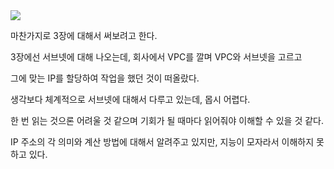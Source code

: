 <img src="https://github.com/monthly-cs/2024-01-network/assets/105256335/99a530b1-bd50-473f-a0c0-b68b2d459af2">

마찬가지로 3장에 대해서 써보려고 한다.

3장에선 서브넷에 대해 나오는데, 회사에서 VPC를 깔며 VPC와 서브넷을 고르고

그에 맞는 IP를 할당하여 작업을 했던 것이 떠올랐다.

생각보다 체계적으로 서브넷에 대해서 다루고 있는데, 몹시 어렵다.

한 번 읽는 것으론 어려울 것 같으며 기회가 될 때마다 읽어줘야 이해할 수 있을 것 같다.

IP 주소의 각 의미와 계산 방법에 대해서 알려주고 있지만, 지능이 모자라서 이해하지 못하고 있다.
